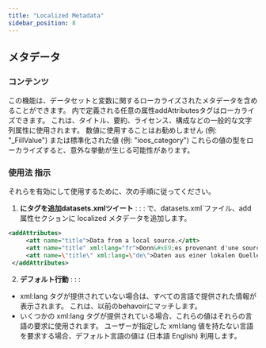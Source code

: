 ```yaml
---
title: "Localized Metadata"
sidebar_position: 8
---
```

## メタデータ

### コンテンツ
この機能は、データセットと変数に関するローカライズされたメタデータを含めることができます。 内で定義される任意の属性addAttributesタグはローカライズできます。 これは、タイトル、要約、ライセンス、構成などの一般的な文字列属性に使用されます。 数値に使用することはお勧めしません (例: "_FillValue") または標準化された値 (例: "ioos_category") これらの値の型をローカライズすると、意外な挙動が生じる可能性があります。

### 使用法 指示
それらを有効にして使用するために、次の手順に従ってください。

1.  **にタグを追加datasets.xmlツイート** : : :
で、datasets.xml`ファイル、add 属性セクションに localized メタデータを追加します。
   ```xml
   <addAttributes>
        <att name="title">Data from a local source.</att>
        <att name="title" xml:lang="fr">Donn&#xE9;es provenant d'une source locale.</att>
        <att name=\"title\" xml:lang=\"de\">Daten aus einer lokalen Quelle.</att>
    </addAttributes>
   ```

2.  **デフォルト行動** : : :
   - xml:lang タグが提供されていない場合は、すべての言語で提供された情報が表示されます。 これは、以前のbehavoirにマッチします。
   - いくつかの xml:lang タグが提供されている場合、これらの値はそれらの言語の要求に使用されます。 ユーザーが指定した xml:lang 値を持たない言語を要求する場合、デフォルト言語の値は (日本語 English) 利用します。
